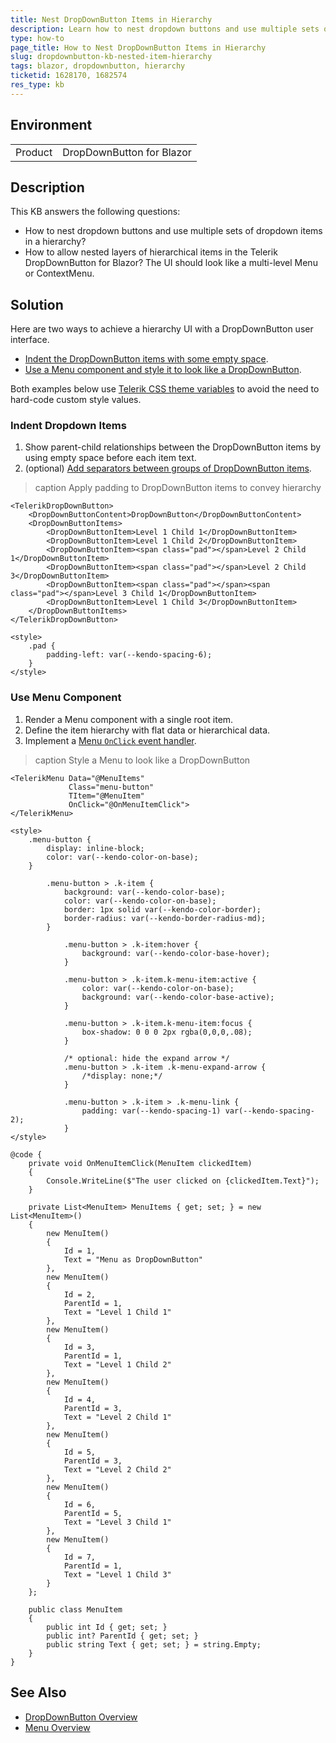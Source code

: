 ```yaml
---
title: Nest DropDownButton Items in Hierarchy
description: Learn how to nest dropdown buttons and use multiple sets of hierarchical dropdown items.
type: how-to
page_title: How to Nest DropDownButton Items in Hierarchy
slug: dropdownbutton-kb-nested-item-hierarchy
tags: blazor, dropdownbutton, hierarchy
ticketid: 1628170, 1682574
res_type: kb
---
```


## Environment

<table>
    <tbody>
        <tr>
            <td>Product</td>
            <td>DropDownButton for Blazor</td>
        </tr>
    </tbody>
</table>

## Description

This KB answers the following questions:

* How to nest dropdown buttons and use multiple sets of dropdown items in a hierarchy?
* How to allow nested layers of hierarchical items in the Telerik DropDownButton for Blazor? The UI should look like a multi-level Menu or ContextMenu.

## Solution

Here are two ways to achieve a hierarchy UI with a DropDownButton user interface.

* [Indent the DropDownButton items with some empty space](#indent-dropdown-items).
* [Use a Menu component and style it to look like a DropDownButton](#use-menu-component).

Both examples below use [Telerik CSS theme variables](https://www.telerik.com/design-system/docs/themes/kendo-themes/default/theme-variables/) to avoid the need to hard-code custom style values.

### Indent Dropdown Items

1. Show parent-child relationships between the DropDownButton items by using empty space before each item text.
1. (optional) [Add separators between groups of DropDownButton items](slug:dropdownbutton-kb-add-separator-between-items).

>caption Apply padding to DropDownButton items to convey hierarchy

````RAZOR
<TelerikDropDownButton>
    <DropDownButtonContent>DropDownButton</DropDownButtonContent>
    <DropDownButtonItems>
        <DropDownButtonItem>Level 1 Child 1</DropDownButtonItem>
        <DropDownButtonItem>Level 1 Child 2</DropDownButtonItem>
        <DropDownButtonItem><span class="pad"></span>Level 2 Child 1</DropDownButtonItem>
        <DropDownButtonItem><span class="pad"></span>Level 2 Child 3</DropDownButtonItem>
        <DropDownButtonItem><span class="pad"></span><span class="pad"></span>Level 3 Child 1</DropDownButtonItem>
        <DropDownButtonItem>Level 1 Child 3</DropDownButtonItem>
    </DropDownButtonItems>
</TelerikDropDownButton>

<style>
    .pad {
        padding-left: var(--kendo-spacing-6);
    }
</style>
````

### Use Menu Component

1. Render a Menu component with a single root item.
1. Define the item hierarchy with flat data or hierarchical data.
1. Implement a [Menu `OnClick` event handler](slug:components/menu/events#onclick).

>caption Style a Menu to look like a DropDownButton

````RAZOR
<TelerikMenu Data="@MenuItems"
             Class="menu-button"
             TItem="@MenuItem"
             OnClick="@OnMenuItemClick">
</TelerikMenu>

<style>
    .menu-button {
        display: inline-block;
        color: var(--kendo-color-on-base);
    }

        .menu-button > .k-item {
            background: var(--kendo-color-base);
            color: var(--kendo-color-on-base);
            border: 1px solid var(--kendo-color-border);
            border-radius: var(--kendo-border-radius-md);
        }

            .menu-button > .k-item:hover {
                background: var(--kendo-color-base-hover);
            }

            .menu-button > .k-item.k-menu-item:active {
                color: var(--kendo-color-on-base);
                background: var(--kendo-color-base-active);
            }

            .menu-button > .k-item.k-menu-item:focus {
                box-shadow: 0 0 0 2px rgba(0,0,0,.08);
            }

            /* optional: hide the expand arrow */
            .menu-button > .k-item .k-menu-expand-arrow {
                /*display: none;*/
            }

            .menu-button > .k-item > .k-menu-link {
                padding: var(--kendo-spacing-1) var(--kendo-spacing-2);
            }
</style>

@code {
    private void OnMenuItemClick(MenuItem clickedItem)
    {
        Console.WriteLine($"The user clicked on {clickedItem.Text}");
    }

    private List<MenuItem> MenuItems { get; set; } = new List<MenuItem>()
    {
        new MenuItem()
        {
            Id = 1,
            Text = "Menu as DropDownButton"
        },
        new MenuItem()
        {
            Id = 2,
            ParentId = 1,
            Text = "Level 1 Child 1"
        },
        new MenuItem()
        {
            Id = 3,
            ParentId = 1,
            Text = "Level 1 Child 2"
        },
        new MenuItem()
        {
            Id = 4,
            ParentId = 3,
            Text = "Level 2 Child 1"
        },
        new MenuItem()
        {
            Id = 5,
            ParentId = 3,
            Text = "Level 2 Child 2"
        },
        new MenuItem()
        {
            Id = 6,
            ParentId = 5,
            Text = "Level 3 Child 1"
        },
        new MenuItem()
        {
            Id = 7,
            ParentId = 1,
            Text = "Level 1 Child 3"
        }
    };

    public class MenuItem
    {
        public int Id { get; set; }
        public int? ParentId { get; set; }
        public string Text { get; set; } = string.Empty;
    }
}
````

## See Also

* [DropDownButton Overview](slug:dropdownbutton-overview)
* [Menu Overview](slug:components/menu/overview)
